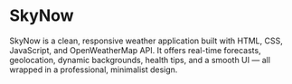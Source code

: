 # SkyNow
SkyNow is a clean, responsive weather application built with HTML, CSS, JavaScript, and OpenWeatherMap API. It offers real-time forecasts, geolocation, dynamic backgrounds, health tips, and a smooth UI — all wrapped in a professional, minimalist design.
